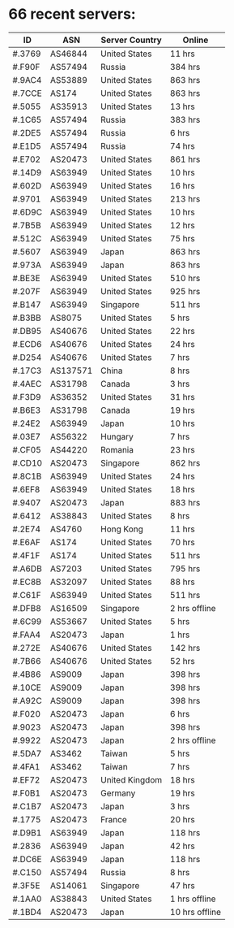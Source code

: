 # 66 recent servers:

| ID | ASN | Server Country | Online |
| ------ | ------ | ------ | ------ |
| #.3769 | AS46844 | United States | 11 hrs |
| #.F90F | AS57494 | Russia | 384 hrs |
| #.9AC4 | AS53889 | United States | 863 hrs |
| #.7CCE | AS174 | United States | 863 hrs |
| #.5055 | AS35913 | United States | 13 hrs |
| #.1C65 | AS57494 | Russia | 383 hrs |
| #.2DE5 | AS57494 | Russia | 6 hrs |
| #.E1D5 | AS57494 | Russia | 74 hrs |
| #.E702 | AS20473 | United States | 861 hrs |
| #.14D9 | AS63949 | United States | 10 hrs |
| #.602D | AS63949 | United States | 16 hrs |
| #.9701 | AS63949 | United States | 213 hrs |
| #.6D9C | AS63949 | United States | 10 hrs |
| #.7B5B | AS63949 | United States | 12 hrs |
| #.512C | AS63949 | United States | 75 hrs |
| #.5607 | AS63949 | Japan | 863 hrs |
| #.973A | AS63949 | Japan | 863 hrs |
| #.BE3E | AS63949 | United States | 510 hrs |
| #.207F | AS63949 | United States | 925 hrs |
| #.B147 | AS63949 | Singapore | 511 hrs |
| #.B3BB | AS8075 | United States | 5 hrs |
| #.DB95 | AS40676 | United States | 22 hrs |
| #.ECD6 | AS40676 | United States | 24 hrs |
| #.D254 | AS40676 | United States | 7 hrs |
| #.17C3 | AS137571 | China | 8 hrs |
| #.4AEC | AS31798 | Canada | 3 hrs |
| #.F3D9 | AS36352 | United States | 31 hrs |
| #.B6E3 | AS31798 | Canada | 19 hrs |
| #.24E2 | AS63949 | Japan | 10 hrs |
| #.03E7 | AS56322 | Hungary | 7 hrs |
| #.CF05 | AS44220 | Romania | 23 hrs |
| #.CD10 | AS20473 | Singapore | 862 hrs |
| #.8C1B | AS63949 | United States | 24 hrs |
| #.6EF8 | AS63949 | United States | 18 hrs |
| #.9407 | AS20473 | Japan | 883 hrs |
| #.6412 | AS38843 | United States | 8 hrs |
| #.2E74 | AS4760 | Hong Kong | 11 hrs |
| #.E6AF | AS174 | United States | 70 hrs |
| #.4F1F | AS174 | United States | 511 hrs |
| #.A6DB | AS7203 | United States | 795 hrs |
| #.EC8B | AS32097 | United States | 88 hrs |
| #.C61F | AS63949 | United States | 511 hrs |
| #.DFB8 | AS16509 | Singapore | 2 hrs offline |
| #.6C99 | AS53667 | United States | 5 hrs |
| #.FAA4 | AS20473 | Japan | 1 hrs |
| #.272E | AS40676 | United States | 142 hrs |
| #.7B66 | AS40676 | United States | 52 hrs |
| #.4B86 | AS9009 | Japan | 398 hrs |
| #.10CE | AS9009 | Japan | 398 hrs |
| #.A92C | AS9009 | Japan | 398 hrs |
| #.F020 | AS20473 | Japan | 6 hrs |
| #.9023 | AS20473 | Japan | 398 hrs |
| #.9922 | AS20473 | Japan | 2 hrs offline |
| #.5DA7 | AS3462 | Taiwan | 5 hrs |
| #.4FA1 | AS3462 | Taiwan | 7 hrs |
| #.EF72 | AS20473 | United Kingdom | 18 hrs |
| #.F0B1 | AS20473 | Germany | 19 hrs |
| #.C1B7 | AS20473 | Japan | 3 hrs |
| #.1775 | AS20473 | France | 20 hrs |
| #.D9B1 | AS63949 | Japan | 118 hrs |
| #.2836 | AS63949 | Japan | 42 hrs |
| #.DC6E | AS63949 | Japan | 118 hrs |
| #.C150 | AS57494 | Russia | 8 hrs |
| #.3F5E | AS14061 | Singapore | 47 hrs |
| #.1AA0 | AS38843 | United States | 1 hrs offline |
| #.1BD4 | AS20473 | Japan | 10 hrs offline |

